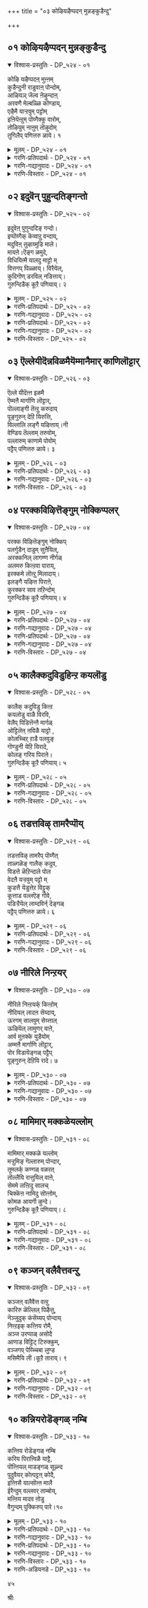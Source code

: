 +++
title = "०३ कोऴियऴैप्पदन् मुन्नङ्कुडैन्दु"

+++


## ०१ कोऴियऴैप्पदन् मुन्नङ्कुडैन्दु

<details open><summary>विश्वास-प्रस्तुतिः - DP_५२४ - ०१</summary>

कोऴि यऴैप्पदऩ् मुऩ्ऩम्  
कुडैन्दुनी राडुवाऩ् पोन्दोम्,  
आऴियञ् जॆल्व ऩॆऴुन्दाऩ्  
अरवणै मेल्बळ्ळि कॊण्डाय्,  
एऴैमै याऱ्ऱवुम् पट्टोम्  
इऩियॆऩ्ऱुम् पॊय्गैक्कु वारोम्,  
तोऴियुम् नाऩुम् तॊऴुदोम्  
तुगिलैप् पणित्तरु ळाये। १
</details>

<details><summary>मूलम् - DP_५२४ - ०१</summary>

कोऴि यऴैप्पदऩ् मुऩ्ऩम्  
कुडैन्दुनी राडुवाऩ् पोन्दोम्,  
आऴियञ् जॆल्व ऩॆऴुन्दाऩ्  
अरवणै मेल्बळ्ळि कॊण्डाय्,  
एऴैमै याऱ्ऱवुम् पट्टो म्  
इऩियॆऩ्ऱुम् पॊय्गैक्कु वारोम्,  
तोऴियुम् नाऩुम् तॊऴुदोम्  
तुगिलैप् पणित्तरुळाये। १
</details>

<details><summary>गरणि-प्रतिपदार्थः - DP_५२४ - ०१</summary>

कोऴि=कोळिगळु, अऴैप्पदन्=कूगुवुदक्कॆ, मुन्नम्=मुञ्चॆये, कुडैन्दु=मुळुगि, नीराडुवान्=नीराडुवुदक्कॆन्दु, पोन् दोम्=बन्दॆवु, आऴि=चक्रायुधदन्तॆ हॊळॆयुत्त दुण्डगॆ इरुव, अम्=मेघगळ सॊबगिनिन्द कूडिद, शॆल्वन्=सुन्दरनाद सूयनु, ऎऴुन्दान्=उदयिसिद्दानॆ, अरवु=शेषन, अणै=हासुगॆय, मेल्=मेलॆ, पळ्ळिकॊण्डाय्=पवडिसिरुववने, एऱैमै=बुद्धिहीनतॆयन्नु, आट्रवुम्=पूर्तियागि, पट्टोम्=अनुभविसिदॆवु, इनि=इन्नु, ऎन्ऱुम्=ऎन्दॆन्दिगू, पॊय् हैक्कू=कॊळक्कॆ, वारोम्=बरलारॆवु, तोऴियुम्=गॆळतियू, नानुम्=नानू, पणित्तु=नम्ररागि, तॊऴुदोम्=प्रणाम माडुत्तिद्देवॆ\(नमस्करिसुत्तिद्देवॆ\), तुहिलै=नम्म सीरॆगळन्नु, अरुळाय्=कृपॆमाडु \(अनुग्रहिसु\)
</details>

<details><summary>गरणि-गद्यानुवादः - DP_५२४ - ०१</summary>

कोळि कूगुवुदक्कॆ मुचितवागिये मुळुगि स्नान माडबेकॆन्दु कॊळक्कॆ बन्दॆवु. चक्रायुधदन्तॆ हॊळॆयुत्ता दुण्डगॆ इरुव मेघगळ सॊबगिनिन्द मॆरॆयुव सुन्दरनाद सूर्यनु उदयिसिद्दानॆ. शेषन हासुगॆय मेलॆ पवडिसिरुववने नम्म बुद्धिहीनतॆयन्नु पूर्तियागि अनुभविसिदॆवु. इन्नु ऎन्दॆन्दिगू कॊळक्कॆ बरुवुदिल्ल. नन्न गॆळतियू नानू दीनरागि नमस्करिसुत्तिद्देवॆ. नम्म सीरॆगळन्नु अनुग्रहिसु.\(१\)
</details>

<details><summary>गरणि-विस्तारः - DP_५२४ - ०१</summary>

हिन्दिन तिरुमॊऴियल्लि, गोदादेवि ऎळॆय वयस्सिन गोपबालॆयन्तॆ भाविसिकॊण्डु, तन्न गॆळतियरॊन्दिगॆ तानु आडुव आटवन्नु, तानु कट्टुव गुब्बच्चिगूडुगळन्नू कॆडिसबारदॆन्दु भगवन्तनन्नु बेडिकॊण्डळष्टॆ. अबलॆयराद तमगॆ अवनु किरुकुळ कॊडबारदॆन्दू, महासमर्थनाद अवनु तन्न सामर्थ्यवन्नु तोरिसुव महत्कार्यगळन्नॆसगि कृपॆमाडबेकॆन्दू बेडिकॊण्डळष्टॆ. ई तिरुमॊऴियल्लि, गोदादेविगॆ गोपीवस्त्रापहरण नॆनपु बन्दितो हेगो. अदर अनुभव तनगू आदन्तॆ भाविसुत्ता स्वारस्यवागि विवरिसलागुत्तदॆ.

३३

गोदादेवि हेळुत्ताळॆ- भगवन्त, नन्न गॆळतियू नानू कोळि कूगुवुदक्कॆ मुञ्चॆये ई कॊळक्कॆ बन्दॆवु. अरुणोदयक्कॆ मुञ्चॆ इदरल्लि मुळुगि मीयबेकॆम्ब उद्देश नमगॆ. आग इल्लि कत्तलु कत्तलागिरुत्तदॆ. यारू इरुवुदिल्ल. नीनू सह सुखवागि शेषतल्पदल्लि निद्रिसुत्तिरुवॆ. निनिन्द नमगॆ याव किरुकुळवू बरुवुदिल्ल. आद्दरिन्द, निरातङ्कवागि नावु कॊळदल्लि नम्म स्नानादिगळन्नु मुगिसिकॊण्डु होगबहुदु. हॊत्तिगॆ मुञ्चॆये मनॆ सेरबहुदु. हीगॆ योचिसि, नावु बुद्धिवन्तरॆन्दु हॆम्मॆपडुत्ता ई कॆलसक्कॆ तॊडगिदॆवु. निश्चिन्तॆयिन्द नम्म बट्टॆबरॆगळन्नु दडद मेलॆ कळचिट्टु, कॊळदल्लि इळिदु, सन्तोषवागि स्नान माडिदॆवु. ईग बॆत्तलॆयागि नावु मेलक्कॆ बरदन्तॆ आगिहोगिदॆ, कण्डॆया. नम्म सीरॆगळॆल्लवू निन्न वशदल्लिवॆयल्ला\! इल्लि, ई वेळॆयल्लि नीनु इरुवुदिल्ल ऎन्दुकॊण्डु इल्लिगॆ बन्दद्दु नम्म बुद्धिहीनतॆये अल्लवे?ई नम्म मौढ्यद परिणामवन्नु पूर्तियागि अनुभविसुत्तिद्देवॆ. नावु हीगॆये बावियल्लि ऎष्टु हॊत्तु इरलादीतु? सूर्यनु मनोहरवागि उदयिसिद्दानॆ. जगत्तिन चटूवटीकॆगळु भरदिन्द नडॆयुत्तिदॆ. भगवन्त, गॆळतियू नानू अति दीनरागि निनगॆ शरणु बन्दिद्देवॆ. निनगॆ साष्टाङ्ग प्रणाम माडुत्तिद्देवॆ. नम्म सीरॆगळन्नु नमगॆ कृपॆमाडि अनुग्रहिसु.

मनुष्यनिगॆ “नानु, नन्नदु” इरुववरॆगॆ भगवन्तन कृपॆगॆ अवकाशविल्ल. अवुगळन्नु दूरक्कॆ तळ्ळि, अनन्यवागि शरणुहॊक्करेये भगवन्त अवनन्नु अनुग्रहिसुवुदु.
</details>

## ०२ इदुवॆन् पुहुन्दतिङ्गन्तो

<details open><summary>विश्वास-प्रस्तुतिः - DP_५२५ - ०२</summary>

इदुवॆऩ् पुगुन्ददिङ् गन्दो।  
इप्पॊय्गैक् कॆव्वाऱु वन्दाय्,  
मदुविऩ् तुऴाय्मुडि माले।  
मायऩे।ऎङ्ग ळमुदे,  
विधियिऩ्मै यालदु माट्टो म्  
वित्तगप् पिळ्ळाय्। विरैयेल्,  
कुदिगॊण् डरविल् नडित्ताय्।  
गुरुन्दिडैक् कूऱै पणियाय्। २
</details>

<details><summary>मूलम् - DP_५२५ - ०२</summary>

इदुवॆऩ् पुगुन्ददिङ् गन्दो।  
इप्पॊय्गैक् कॆव्वाऱु वन्दाय्,  
मदुविऩ् तुऴाय्मुडि माले।  
मायऩे।ऎङ्ग ळमुदे,  
विधियिऩ्मै यालदु माट्टो म्  
वित्तगप् पिळ्ळाय्। विरैयेल्,  
कुदिगॊण् डरविल् नडित्ताय्।  
गुरुन्दिडैक् कूऱै पणियाय्। २
</details>

<details><summary>गरणि-प्रतिपदार्थः - DP_५२५ - ०२</summary>

इदु ऎन्=इदु एनु? इङ्गि=इल्लि, पुहुन्ददु=सेरिकॊण्डिरुवुदु, अन्दो=कडॆगॆ? इ-पॊय् हैक्कू=ई कॊळक्कॆ, ऎव्वारु=हेगॆ, वन्दाय्=बन्दॆ? मदु=मधुविनिन्द, इन्=इनिदाद, तुऴाय्=तुलसिय, मुडिमाले=मालॆयन्नु तलॆय मेलॆ धरिसिरुववने, मायने=मायाविये, ऎङ्गळ्=नम्म, अमुदे=अमृतवे, विदि=बन्धन, इन्मैयाल्=इल्लद्दरिन्द, अदु=निन्न सङ्गवन्नु, माट्टोम्=ऒल्लॆवु, वित्तकम्=विस्मयकारकने, पिळ्ळाय्=बालकने, विरैयेल्=आतुरपडबेड
</details>

<details><summary>गरणि-गद्यानुवादः - DP_५२५ - ०२</summary>

३४
</details>

<details><summary>गरणि-प्रतिपदार्थः - DP_५२५ - ०२</summary>

कुदिकॊण्डु=कुणिदाडि, अरविन्=सर्पवन्नु, अडित्ताय्=हॊडॆदु ओडिसिदवने, कुरुन्दु=कुरुन्द मरद, इडै=मेलॆ इरुव, कूऱै=सीरॆगळन्नु, पणियाय्=करुणिसु.
</details>

<details><summary>गरणि-गद्यानुवादः - DP_५२५ - ०२</summary>

एनिदु? कडॆगॆ इल्लि सेरिकॊण्डिरुवुदु? ई कॊळक्कॆ हेगॆ बन्दॆ? मधुविनिन्द इनिदाद तुलसिय मालॆयन्नु तलॆय मेलॆ धरिसिदवने मायवैये, नम्म अमृतवे, बन्धनविल्लद्दरिन्द निन्न सङ्गवन्नु ऒल्लॆवु. विस्मयकारकने, बालकने, आतुरपडबेड. कुणिदाडि सर्पवन्नु अडगिसिदवने, कुरन्द मरद मेलॆ इरुव नम्म सीरॆगळन्नु नमगॆ करुणिसु.\(२\)
</details>

<details><summary>गरणि-विस्तारः - DP_५२५ - ०२</summary>

गोपकन्यॆयरिगॆ कृष्णन मेलॆ अतिशयवाद प्रेम. अवनॊडनॆ यावागलू इरबेकु, आनन्दवागि कालकळॆयबेकु ऎम्ब महदाशॆ अवरदु. गोदादेवि तानॊब्ब गोपकन्यॆयॆन्दु भाविसिकॊण्डिद्दाळल्लवे? आ गोपियर मातिगू गोदादेविय मातिगू याव व्यत्यासवू इल्लवॆन्दु इल्लि विवरणॆ बरुत्तदॆ.

गोपकन्यॆयरु सूर्योदयक्कॆ बहळ मुञ्चितवागिये ऎद्दुकॊळदल्लि नीराटवाडबेकॆन्दबन्दरु. अवरु भाविसिद्दद्दु आ वेळॆयल्लि अल्लि यारू इरुवुदिल्लवॆन्दु आदरॆ, अल्लि कृष्णनिरुवुदे\! एनाश्चर्यविदु\! इल्लि ऒन्दु हेगॆ सेरिकॊण्ड? इल्लिये अवरु मीयुवुदु ऎन्दु अवनिगॆ तिळिदद्दादरू हेगॆ? अवने सर्वान्तर्यामियो? सर्वज्ञनो? इतरर मनस्सन्नु अरितुकॊळ्ळुववनो?

अवर आश्चर्य हागिरलि ईगॊन्दु सदवकाश सिक्कितल्ल\!कृष्णनॊडनॆ अवरीग एकान्तवागि मातनाडिकॊळ्ळबहुदल्ल\! तम्म मनोगतवन्नु अवनल्लि अरिकॆ माडिकॊळ्ळबहुदल्ल\!

अवरु कृष्णनन्नु बहळ इनिदागि स्तुतिसुत्तारॆ- मधुरवाद मत्तु परिमळभरितवाद तुलसिय मालॆयन्नु तलॆगॆ सुत्तिकॊण्डिरुववने, आश्चर्यकारकने, नमगॆ अमृतसमानने, विस्मयकारकवाद ऎसकगळन्नु नडसुववने,ऎन्दु विधविधवागि हॊगळुत्तारॆ. कृष्णनिगॆ तुलसीमालॆ ऎन्दरॆ बहळ इष्ट. अदन्नु तलॆगू सुत्तुवुदे, कॊरळिगू हाकुवुदे. पूटनि,शकट, वत्स,बक,धेनुक, कपित्थ मॊदलाद राक्षसरन्नु मगुवाद रीतियल्लि मगुविन चॆष्टॆगळन्ने माडुत्ता, कॊन्दुहाकिद्दु अवन “मायावि”तन. अमॄतपान माडिदरॆ अमृतत्ववुण्टागुत्तदॆ. कृष्ण नामामॄतदिन्दले आ सुकृत लभिसुवाग, अवनन्ने ऎडॆबिडदॆ मुसुरि,आस्वादिसि, कुडिदु, तणियुन्तादरॆ आ “अमृत”क्कॆ ऎन्नॆष्टु हॆच्चिन बॆलॆयन्नु कट्टुवुदु\!कुब्जॆयन्नु सुन्दरियनागिसिद्दु, काळीय सर्पविरुव मडुविनॊळक्कॆ धुमुकि, सर्पवन्नु कॆणकि, अदर हॆडॆय मेलेरि कुणिकुणिदाडि, अदर सॊक्कन्नु अडगिसिद्दु विस्मयाद्भुत कार्यगळु. आदरॆ, हॆङ्गसरु स्नानक्कॆ इळिदाग, अवर सीरॆगळन्नु मरदमेलक्कॆ एरिसि, अवरन्नु पेचिगॆ सिक्किसि गोळाडुवुदु ऎन्थ कॆलस\! बालचेष्टॆयिल्लदॆ मत्तेनु?

गोपियरु कृष्णनन्नु तम्म मनबन्दन्तॆ स्तुतिसिद बळिक, अवनल्लि

३५

ऒन्दॆरडु गुट्टिन मातन्नु हेळुत्तारॆ- कृष्णा, निन्नॊडनॆ यावागलू कूडि इरबेकॆम्बुदे नम्म मनदाशॆ. आदरॆ अदक्कॆ ईग समयवू इल्ल. अनुकूलवू इल्ल. नावु बन्दिरुव कॆलसवन्नु मुगिसिकॊण्डु बेगनॆ मनॆगॆ होगबेकु. विधियिल्लदॆ ईग निन्नॊडनॆ सेरिरलु साध्यविल्ल. आद्दरिन्द, बालकनन्तॆ नीनु आतुरपडबेड. ऎन्दिद्दरू नावु निन्नवरे. नम्म सीरॆगळन्नु मरदमेलॆ सेरिसि, नम्मन्नु वृथा पेचिगॆ सिक्किसबेड, कृपॆ माडि, नम्म सीरॆगळन्नु नमगॆ करुणिसु.
</details>

## ०३ ऎल्लेयीदॆन्नविळमैयॆम्मानैमार् काणिलॊट्टार्

<details open><summary>विश्वास-प्रस्तुतिः - DP_५२६ - ०३</summary>

ऎल्ले यीदॆऩ्ऩ इळमै  
ऎम्मऩै मार्गाणि लॊट्टार्,  
पॊल्लाङ्गी तॆऩ्ऱु करुदाय्  
पूङ्गुरुन् देऱि यिरुत्ति,  
विल्लालि लङ्गै यऴित्ताय्।नी  
वेण्डिय तॆल्लाम् तरुवोम्,  
पल्लारुम् काणामे पोवोम्  
पट्टैप् पणित्तरु ळाये। ३
</details>

<details><summary>मूलम् - DP_५२६ - ०३</summary>

ऎल्ले यीदॆऩ्ऩ इळमै  
ऎम्मऩै मार्गाणि लॊट्टार्,  
पॊल्लाङ्गी तॆऩ्ऱु करुदाय्  
पूङ्गुरुन् देऱि यिरुत्ति,  
विल्लालि लङ्गै यऴित्ताय्।नी  
वेण्डिय तॆल्लाम् तरुवोम्,  
पल्लारुम् काणामे पोवोम्  
पट्टैप् पणित्तरु ळाये। ३
</details>

<details><summary>गरणि-प्रतिपदार्थः - DP_५२६ - ०३</summary>

ऎल्ले=ऎलॆ ऎले, ईदु=इदॆल्ला, ऎन्न=ऎन्थ, इळमै=हुडुगाट\! ऎम्=नम्म, अनैमार्=तायन्दिरु, काणिल्=कण्डरॆ,ऒट्टार्=ऒप्पुवुदिल्ल, पॊल्लाङ्गु=कॆट्टकॆलस, ऎन्ऱु=ऎन्दु, करुदाय्=ऎणिसुवुदिल्ल,पू=हू तुम्बिरुव, कुरुन्दु=कुरन्द मरवन्नु, एऱि=एरि, इरुत्ति=इरुत्तीये, विल्लाल्=बिल्लिनिन्द, इलङ्कै=लङ्कॆयन्नु, अऴित्ताय्=नाशपडिसिदवने,नी=नीनु, वेण्डियदु=अपेक्षिसिद्दु, ऎल्लाम्=ऎल्लवन्नू, तरुवोम्=कॊडुत्तेवॆ, पल्लारुम्=हलवरु, काणामे=काणद हागॆ, पोवोम्=हॊरटुहोगुत्तेनॆ, पट्टै=रेष्मॆ\(पट्टु\)सीरॆगळन्नु पणित्तु=कॊट्टु, अरुळाय्=कृपॆ तोरु.
</details>

<details><summary>गरणि-गद्यानुवादः - DP_५२६ - ०३</summary>

ऎलॆ ऎले, इदॆल्ला ऎन्थ हुडुगाट\! नम्म तायन्दिरु कण्डरॆ ऒप्पुवुदिल्ल. निन्न कॆट्ट कॆलस ऎन्दु नावु ऎणिसुवुदिल्ल. हू तुम्बिरुव कुरुन्द मरवन्नेरिद्दीयॆ. निन्न बिल्लिनिन्द लङ्कॆयन्ने नाशपडिसिदवने, नीनु अपेक्षिसिद्दन्नॆल्ला कॊडुत्तेवॆ. हलवरु काणद हागॆ हॊरटु होगुत्तेवॆ. नम्म रेष्मॆ सीरॆगळन्नु कॊट्टु कृपॆ माडु.\(३\)
</details>

<details><summary>गरणि-विस्तारः - DP_५२६ - ०३</summary>

गोपियरु \(गोदादेवि\) हेळुत्ताळॆ- कृष्णा, हॆङ्गसरु नीराटवाडुव कडॆगॆ मर्यादॆय गण्डसरु सुळियबहुदे? ऒन्दु वेळॆ, गॊत्तिल्लदन्तॆ बन्दरॆ; ऒडनॆये अवरु हॊरटूहोगरे? ई ऎरडन्नू माडदन्तॆ, नीनीग माडिरुवुदेनु, कण्डॆया. इल्लिगॆ बन्दिद्दू मात्रवल्लदॆ

३६

दडद मेलॆ इट्टिद्द नम्म सीरॆगळन्नॆल्ला ऎत्तिकॊण्डु कुरङ्गद मरवन्नु एरि कुळितुबिट्टॆ. नमगॆ बहळ पेचाटवन्नुण्टु माडिबिट्टॆ. ऎन्थ हुडुगाट इदु\! निजवागि, इदु हुडुगाटवे?

ई विषयवेनादरू नम्म तायन्दिरिगॆ तिळिदरॆ, अवरु नम्मन्नु मनॆयिन्द हॊरक्कॆ कळुहिसुवुदे इल्ल. कॊळक्कॆ होगि हीगॆल्ला स्नानमाडलु अवरु ऒप्पुवुदे इल्ल.

आदरू चिन्तॆयिल्ल. नीनु माडिद्दु कॆट्टकॆलस ऎन्दु नावु भाविसुवुदिल्ल.

नीनु महासमर्थनॆन्दु नमगॆ गॊत्तु. हिन्दॆ,नीनु निन्न बिल्लिन सहयादिन्दले लङ्कॆयन्नॆल्ला नाशमाडिबिट्टवनु.

आद्दरिन्द, नीनु नम्मॊडनॆ हुडुगाटवाडबारदु. नीनु एनन्नु अपेक्षिसुत्तीयो अदन्नॆल्ला निनगॆ कॊडुत्तेवॆ.

नम्म ऊरिन हलवारु जन बन्दु नम्म ई स्थितियन्नु नोडुवुदक्कॆ मुञ्चॆये, यार कण्णिगू बीळदन्तॆ, नावु नम्म नम्म मनॆगळन्नु सेरिकॊळ्ळुत्तेवॆ.

कृपॆमाडि, नम्म पट्टुसीरॆगळन्नु नमगॆ कॊट्टुबिडु.
</details>

## ०४ परक्कविऴित्तॆङ्गुम् नोक्किप्पलर्

<details open><summary>विश्वास-प्रस्तुतिः - DP_५२७ - ०४</summary>

परक्क विऴित्तॆङ्गुम् नोक्किप्  
पलर्गुडैन् दाडुम् सुऩैयिल्,  
अरक्कनिल् लागण्ण नीर्गळ्  
अलमरु किऩ्ऱवा पाराय्,  
इरक्कमे लॊऩ्ऱु मिलादाय्।  
इलङ्गै यऴित्त पिराऩे,  
कुरक्कर साव तऱिन्दोम्  
गुरुन्दिडैक् कूऱै पणियाय्। ४
</details>

<details><summary>मूलम् - DP_५२७ - ०४</summary>

परक्क विऴित्तॆङ्गुम् नोक्किप्  
पलर्गुडैन् दाडुम् सुऩैयिल्,  
अरक्कनिल् लागण्ण नीर्गळ्  
अलमरु किऩ्ऱवा पाराय्,  
इरक्कमे लॊऩ्ऱु मिलादाय्।  
इलङ्गै यऴित्त पिराऩे,  
कुरक्कर साव तऱिन्दोम्  
गुरुन्दिडैक् कूऱै पणियाय्। ४
</details>

<details><summary>गरणि-प्रतिपदार्थः - DP_५२७ - ०४</summary>

परक्कु=चॆन्नागि, विऴित्तु=कण्णु अरळिसि, ऎङ्गुम्=ऎल्ल कडॆयू, नोक्कि=नोडि, पलर्=अनेक हॆङ्गसरु, कुडॆन्दु=मुळुगि, आडुम्=नीराटवाडूव, शुनैयिल्=कॊळदल्लि, अरक्क=अडगिसिदरू\(तडॆदुकॊण्डरू\), निल्ल्ला=निल्लद, कण्ण नीर्हळ्=कण्णीरु, अलमरुहिन्ऱ आ=तॊळलिसुत्तिरुवुदन्नु, पाराय्=नोडु, इरक्कम्=कनिकरवु, एल्=नडॆदद्दक्कॆ, ऒन्ऱुम्=स्वल्पवू, इलादाय्=इल्लदवने, इलङ्कै=लङ्कॆयन्नु, अऴित्त=नाशपडिसिद, पिराने=स्वामिये, कुरङ्गु=कपिगळीगॆ, अरशु=अरसनु, आवदु=आगुवुदन्नु, अऱिन्दोम्=अरितिद्देवॆ, कुरुन्दिडै=कुरुन्द मरदल्लिरुव
</details>

<details><summary>गरणि-गद्यानुवादः - DP_५२७ - ०४</summary>

३७
</details>

<details><summary>गरणि-प्रतिपदार्थः - DP_५२७ - ०४</summary>

कूऱै=सीरॆगळन्नु, पणियाय्=कॊट्टुबिडु.
</details>

<details><summary>गरणि-गद्यानुवादः - DP_५२७ - ०४</summary>

अनेक हॆङ्गसरु मुळुगि नीराटवाडुव कॊळदल्लि चॆन्नागि कण्णु अरळिसि सुत्तलू नोडुत्ता तडॆदुकॊण्डरू निल्लद कण्णीरु सुरिसुत्ता तॊळलुत्तिरुवुदन्नु नोडु. नडॆदद्दक्कॆ कनिकर स्वल्पवू इल्लदवने, लङ्कॆयन्नु नाशपडिसिद स्वामिये, कविगळिगॆ नीनु अरसनादॆयॆम्बुदन्नु अरितिद्देवॆ. कुरन्द मरदल्लिरुव नम्म सीरॆगळन्नु नमगॆ कॊट्टुबिडु. \(४\)
</details>

<details><summary>गरणि-विस्तारः - DP_५२७ - ०४</summary>

गोपियरु \(गोदादेवि\) हेळुत्तारॆ- ई कॊळदल्लि ऎल्ल हॆङ्गसरू बन्दु स्वच्छन्दवागि मुळुगु हाकि नीराटवाडुत्तारॆ. अवरुगळु बन्दु इल्लि सेरुवुदक्कॆ मुञ्चॆये नावु नीराडि होगुवुदक्कागि बन्दॆवु. ईग नम्म स्थिति हेगिदॆ, कण्डॆया. नम्मन्नु ई पेचिगॆ सिक्किसिबिट्टॆयल्ला\! इतर हॆङ्गसरु ऎल्लि बन्दुबिडुत्तारो अवरॆल्लि नम्म नग्नत्शितियन्नु नोडुत्तारो अदरिन्द नावॆल्लि अवर कटु टीकॆगू परिहास्यक्कू गुरियागुत्तेवो ऎम्बुदु नम्म पेचु. नम्म कण्णुगळन्नु अरळिसि कॊळद नाल्कू निट्टिनल्लि नोडुत्तेवॆ. नम्म मनस्सु उद्वेगगॊळ्ळुत्तदॆ. कण्णीरु उक्कि हरियुत्तदॆ. ऎष्टॆष्टु तडॆदुकॊण्डरू नम्म अळु निल्लुवुदिल्ल. निनगेनु कनिकरवे इल्लवल्ला\! लङ्कॆयन्ने हाळु माडिदवनल्लवे नीनु\! ई निन्न चेष्टॆगळॆल्ल नीनु “कपियरस”नॆम्बुदन्नु सिद्धान्तपडिसुत्तदॆ. नम्मन्नु तॊळलाटक्कॆ ईडुमाडुवुदु याव न्याय? स्वामी, मरद मेलिरुव नम्म सीरॆगळन्नु नमगॆ कॊट्टुबिडु.
</details>

## ०५ कालैक्कदुविडुहिन्ऱ कयलॊडु

<details open><summary>विश्वास-प्रस्तुतिः - DP_५२८ - ०५</summary>

कालैक् कदुविडु किऩ्ऱ  
कयलोडु वाळै विरवि,  
वेलैप् पिडित्तॆन्ऩै मार्गळ्  
ओट्टिलॆऩ् ऩविळै याट्टो ,  
कोलच्चिऱ् ऱाडै पलवुङ्  
गॊण्डुनी येऱि यिरादे,  
कोलङ् गरिय पिराऩे।  
गुरुन्दिडैक् कूऱै पणियाय्। ५
</details>

<details><summary>मूलम् - DP_५२८ - ०५</summary>

कालैक् कदुविडु किऩ्ऱ  
कयलोडु वाळै विरवि,  
वेलैप् पिडित्तॆन्ऩै मार्गळ्  
ओट्टिलॆऩ् ऩविळै याट्टो ,  
कोलच्चिऱ् ऱाडै पलवुङ्  
गॊण्डुनी येऱि यिरादे,  
कोलङ् गरिय पिराऩे।  
गुरुन्दिडैक् कूऱै पणियाय्। ५
</details>

<details><summary>गरणि-प्रतिपदार्थः - DP_५२८ - ०५</summary>

कयलॊडु=कयल् मीनुगळ जॊतॆयल्लि, वाळै=बाळॆमीनू, विरवि=कूडिकॊण्डु, कालै=\(नम्म\)कालुगळन्नु कदुविडुहिन्ऱ=कच्चुत्ता इवॆ, वेलै=वेलायुध\(भर्जि\)वन्नु, पिडित्तु=हिडिदुकॊण्डु, ऎन्=नम्म, ऐमार्हळ्=अण्णन्दिरु, ओट्टिल्=\(निन्नन्नु\)ओडिसिदरॆ, ऎन्न=ऎन्थ, विळॆयाट्टो=आटवो अदु, कोलम्=सुन्दरवाद, चिट्राडै=चिक्क सीरॆगळन्नु, पलवुम्=हलवन्नु, कॊण्डु=ऎत्तिकॊण्डु, नी=नीनु, एऱि=मरवन्नु हत्ति, इरादे=इरबेड, कोलम्=सॊबगिन, करिय=कप्पुबण्णद, पिराने=स्वामिये, कुरुन्दिडै=कुरुन्द मरदमेलिरुव, कूऐ=सीरॆगळन्नु, पणियाय्=कॊट्टुबिडु.
</details>

<details><summary>गरणि-गद्यानुवादः - DP_५२८ - ०५</summary>

कयल् मीनुगळ जॊतॆयल्लि बाळॆमीनुगळू बॆरॆतु नम्म कालुगळन्नु
</details>

<details><summary>गरणि-विस्तारः - DP_५२८ - ०५</summary>

३८

कच्चुत्ता इवॆ. नम्म अण्णन्दिरु वेलायुधवन्नु हिडिदुकॊण्डु बन्दु निन्नन्नु इल्लिन्द ओडिसिदरॆ, आग अदॆन्थ आटवो? सुन्दरवाद नम्म हलवारु चिक्कसीरॆगळन्नु ऎत्तिकॊण्डु नीनु मरवन्नु हत्ति कुळितिरबेड. सॊबगिन करियबण्णद स्वामिये, कुरुन्द मरद मेलिरुव सीरॆगळन्नु कॊट्टुबिडु. \(५\)

नदि,कॆरॆ,कॊळगळल्लि मीनुगळिरुव कडॆ, नीरिनल्लिळिदाग कैकालुगळन्नू, मैयन्नू हॆच्चु काल नीरिनल्लिये इट्टुकॊण्डिद्दरॆ, मीनुगळु नीरिनल्लिरुव अवयवगळिन्द कॊळॆयन्नु मृदुवागि कच्चि कच्चि तिन्नुवुदु सामान्य अनुभव. ई पाशुरदल्लि गोपियरु बहळ हॊत्तु नीरिनल्लिद्दारॆ. चिक्क मीनू\(कळल्\)दॊड्ड मीनू\(बाळॆ\), धैर्यवागि अवर मैयन्नु मुसुरुत्तवॆ; कच्चुत्तवॆ. ऎष्टे आगलि, हॆङ्गसरु; भयपडुववरु अवुगळ कच्चाटवनु तडॆदुकॊळ्ळलाररु. तमगॆ हेगॆ कष्टवागुत्तिदॆ, हॆच्चु काल नीरिनल्लिये उळिदिरलु एकॆ आगुत्तिल्ल ऎम्बुदक्कॆ इन्नॊन्दु कारणवन्नु कॊडुत्तिद्दारॆ. मत्तु तम्मन्नु आ कष्टदिन्द बिडिसॆन्दु कृष्णनिगॆ हेळिकॊळ्ळुत्तिद्दारॆ.

इदर जॊतॆगॆ कृष्णनिगॆ ऒन्दु ऎच्चरिकॆयन्नू कॊडुत्तिद्दारॆ. ऒन्दु वेळॆ अवर\(गोपियर\)अण्णन्दिरिगॆ विषय तिळियितॆन्दरॆ, अवरु ईटि, भर्जिगळन्नु हिडिदु, तम्म तङ्गियरिगॆ तॊन्दरॆ कॊट्टवनिगॆ शिक्षॆमाडलु बन्दुबिडुत्तारॆ. ईग अवनु\(कृष्णनु\) आडुत्तिरुव हुडुगाट आग याव रीति परिणमिसुवुदो अवने तिळिदुकॊण्डु ऎच्चरिकॆ तॆगॆदुकॊळ्ळलि.

इल्लद तॊन्दरॆगळु ऒदगुवुदक्किन्त मुञ्चॆये अवर अन्दवाद सीरॆगळन्नु हिन्तिरुगिसिकॊट्टुबिडबेकॆन्दू, मरद मेलॆये अवुगळन्नु इट्टुकॊण्डु कुळितिरबारदॆन्दू केळिकॊळ्ळुत्तिद्दारॆ.

ऎष्टे चेष्टॆगळन्नु माडि अवरन्नु गोळाडिसिदरू सह, अवरिगॆ कृष्णनु प्रेममूर्तिये, आराध्यदैववे. दिव्यसुन्दरनु अवनु. सॊबगिन करियबण्णदवनु. अवनिगॆ यारिन्दलू तॊन्दरॆ बरबारदु. इदे अवर बयकॆ.
</details>

## ०६ तडत्तविऴ् तामरैप्पॊय्

<details open><summary>विश्वास-प्रस्तुतिः - DP_५२९ - ०६</summary>

तडत्तविऴ् तामरैप् पॊय्गैत्  
ताळ्गळॆङ् गालैक् कदुव,  
विडत्ते ळॆऱिन्दाले पोल  
वेदऩै यऱ्ऱवुम् पट्टो म्  
कुडत्तै यॆडुत्तेऱ विट्टुक्  
कूत्ताड वल्लऎङ् गोवे,  
पडिऱ्ऱैयॆल् लाम्दविर्न् दॆङ्गळ्  
पट्टैप् पणित्तरु ळाये। ६
</details>

<details><summary>मूलम् - DP_५२९ - ०६</summary>

तडत्तविऴ् तामरैप् पॊय्गैत्  
ताळ्गळॆङ् गालैक् कदुव,  
विडत्ते ळॆऱिन्दाले पोल  
वेदऩै यऱ्ऱवुम् पट्टो म्  
कुडत्तै यॆडुत्तेऱ विट्टुक्  
कूत्ताड वल्लऎङ् गोवे,  
पडिऱ्ऱैयॆल् लाम्दविर्न् दॆङ्गळ्  
पट्टैप् पणित्तरु ळाये। ६
</details>

<details><summary>गरणि-प्रतिपदार्थः - DP_५२९ - ०६</summary>

तडम्=विशालवागि, अविऴ्=अरळिद, तामरै=तावरॆय, पॊय् है=कॊळदल्लि, ताळ् हळ्=तावरॆय दण्टुगळु, ऎम्=नम्म, कालै=कालुगळन्नु कदुव=हिडिदुकॊळ्ळलु \(तॊडरिकॊळ्ळलु\), विडम्=विषद, तेळ्=चेळु, ऎऱिन्दाल् पोल=कुटुकिद हागॆ, आट्रवुम्=अतिशयवाद, वेदनै=सङ्कटवन्नु\(बाधॆयन्नु\) पट्टोम्=अनुभविसिदॆवु, कुडत्तै=कॊडवन्नु, ऎडुत्तु=ऎत्ति, एर्चविट्टु=मेलक्कॆ ऎसॆदु, कूत्तु=कुणीदाट, आडवल्ल=आडुव सामर्थ्यवुळ्ळ, ऎम्=नम्म, कोवे=ऒडॆयने, पडिट्रै=क्रौर्यवन्नु चेष्टॆगळन्नु, ऎल्लाम्=ऎल्लवन्नू, तविर्न्दु=बिट्टुकॊट्टु, ऎङ्गळ्=नम्म, पट्टै=पट्टु सीरॆगळन्नु, पणित्तु=कॊट्टु, अरुळाये=अनुग्रहिसु.
</details>

<details><summary>गरणि-गद्यानुवादः - DP_५२९ - ०६</summary>

विशालवागि अरळिद तावरॆय कॊळदल्लि, तावरॆय दण्टुगळु नम्म कालुगळिगॆ तॊडरिकॊळ्ळलु, विषद चेळु कुटुकिद हागॆ अतिशयवाद बाधॆयन्नु\(सङ्कटवन्नु\)अनुभविसिदॆवु. कॊडवन्नु ऎत्तिमेलक्कॆ ऎसॆदु कुणिदाडवल्ल शक्तिचातुर्यगळन्नुळ्ळ नम्म ऒडॆयने, चेष्टॆगळॆल्लवन्नू बिट्टुकॊट्टु, नम्म पट्टुसीरॆगळन्नु नमगॆ कॊट्टु अनुग्रहिसु.
</details>

<details><summary>गरणि-विस्तारः - DP_५२९ - ०६</summary>

विशालवाद तावरॆय कॊळदल्लि समृद्धियागि हूगळु अरळिद्दरॆ, कण्मनगळिगॆ बहळ रम्यवागिरुत्तदॆ. अल्लि स्नानमाडुवुदू, नीराटवाडुवुदू ऒन्दुबगॆय आनन्दवे. आदरॆ, तावरॆ बळ्ळि इरुव कडॆ नीरिनल्लिळिदु आटवाडुवुदु अपायकर. पाह्सुरदल्लि तावरॆ दण्टु कालिगॆ ताकितो, तॊडरितो इल्लवो गोपियरिगॆ ऎष्टु भयवायितो काणॆ. मॊदले अवरु अबलॆयरु, भीरुगळु. हॊत्तिगॆ मुञ्चॆये कॊळदल्लि मिन्दुहोगलु बन्दवरु. तावरॆ दण्डु कालिगॆ ताकिदाग अवरिगॆ आद वेदनॆयन्नु विषद चेळु कुटुकिद्दक्कॆ होलिसिद्दारॆ. चेळु कुटुकिदरॆ, मैयॆल्ला चळुकु, उरि बहुबेग आवरिसुवुदु. हागॆये तावरॆय दण्टिन अनुभव अवरिगादद्दु. याव विचित्रप्राणि तम्मन्नु कच्चिकॊल्ललु बंउद्बिट्टितो ऎम्ब भय सङ्कट बाधिसिरबेकु.

अवर अवस्थॆ हीगिरुवाग, कृष्णन विषयदल्लि अवरिगॆ अपारवाद अभिमान. चातुर्यदल्लि, शक्तियल्लि अवनु अद्वितीयनु. तुम्बिद नीरिन बिन्दिगॆगळन्नु मेलक्कॆ ऎसॆयुत्ता अदु कॆळक्कॆ अवन कैगॆ बरुववरॆगॆ विधविधवागि कुणिदाडुत्ता, चमत्कारगळन्नु तोरिसुत्ता, ऎल्लरन्नू सोजिगगॊळिसुत्ता आडुव समर्थनु. अन्थवनु, अबलॆयराद गोपियर सीरॆगळन्नु ऎत्तिट्टुकॊण्डु अवरन्नु गोळाडिसुवुदे? अवरवर सीरॆगळन्नु अवरिगॆ कॊट्टुबिट्टु, अवरन्नु अनुग्रहिसबेकु.

४०
</details>

## ०७ नीरिले निन्ऱयर्

<details open><summary>विश्वास-प्रस्तुतिः - DP_५३० - ०७</summary>

नीरिले निऩ्ऱयर्क् किऩ्ऱोम्  
नीदियल् लादऩ सॆय्दाय्,  
ऊरगम् सालवुम् सेय्त्ताल्  
ऊऴियॆल् लामुणर् वाऩे,  
आर्व मुऩक्के युडैयोम्  
अम्मऩै मार्गाणि लॊट्टार्,  
पोर विडायॆङ्गळ् पट्टैप्  
पूङ्गुरुन् देऱियि रादे। ७
</details>

<details><summary>मूलम् - DP_५३० - ०७</summary>

नीरिले निऩ्ऱयर्क् किऩ्ऱोम्  
नीदियल् लादऩ सॆय्दाय्,  
ऊरगम् सालवुम् सेय्त्ताल्  
ऊऴियॆल् लामुणर् वाऩे,  
आर्व मुऩक्के युडैयोम्  
अम्मऩै मार्गाणि लॊट्टार्,  
पोर विडायॆङ्गळ् पट्टैप्  
पूङ्गुरुन् देऱियि रादे। ७
</details>

<details><summary>गरणि-प्रतिपदार्थः - DP_५३० - ०७</summary>

नीरिले=नीरिनल्लिये, निन्ऱु=\(बहळ हॊत्तिनिन्द\)निन्तिद्दु अयर् क्किन्ऱोम्=सङ्कटपडुत्तिद्देवॆ, नीति इलादन=नीतियल्लद्दन्नु, शॆय्दाय्=माडिदवने, ऊर्=\(नम्म\)ऊरू, अहम्=मनॆगळू, शालवुम्=-बहळ, शेय् त्तु=दूरवागिवॆ, आल्=अय्यो, ऊऴि=जीवनदल्लि, ऎल्लाम्=ऎल्लवन्नू, उणर् वाने=अरियुववने, उनक्के=निनगॆये, आर् वम्=प्रेमवन्नु, उडैयोम्=उळ्ळवरागिद्देवॆ, अम्मानैमार्=\(नम्म\)तायन्दिरु, काणिल्=नोडिदरॆ, ऒट्टार्=ऒप्पुवुदिल्ल, ऎङ्गळ्=नम्म, पट्टै=पट्टु सीरॆगळन्नु, पोर=हिडिदिट्टुकॊळ्ळदॆ, विडाय्=बिट्टु\(कॊट्टु\)बिडु, पू=हू तुम्बिरुव, कुरुन्दु=कुरुन्द मरवन्नु, एऱि=हत्ति, इरादे=कुळितिरबेड.
</details>

<details><summary>गरणि-गद्यानुवादः - DP_५३० - ०७</summary>

नीरिनल्लिये निन्तिद्दु सङ्कटपडुत्तिद्देवॆ, नीतियिल्लदद्दन्नु माडिदवने नम्म ऊरू मनॆगळू बहळ दूरवागिवॆ. अय्यो जीवनदल्लि ऎल्लवन्नू अरियुववने, निनगॆये नम्म प्रेमवन्नु उळ्ळवरागिद्देवॆ. नम्म तायन्दिरु कण्डरॆ ऒप्पुवुदिल्ल. नम्म पट्टुसीरॆगळन्नु हिडिदिट्टुकॊळ्ळदॆ कॊट्टुबिडु. हू तुम्बिद कुरुन्द मरवन्नेरि कुळितु बिडबेड.\(७\)
</details>

<details><summary>गरणि-विस्तारः - DP_५३० - ०७</summary>

गोपियरु बहळ हॊत्तिनिन्द नीरिनल्लिये इद्दारॆ. अवर मनस्सु बहळ पेचाडुत्तिदॆ. ऒडलु नडुगुत्तिदॆ. हीगॆ उभयसङ्कटक्कॆ अवरु सिक्किकॊण्डिद्दारॆ. कडॆगॆ, बॆत्तलॆयागियादरू मनॆगळिगॆ ओडिहोगि बिडोणवे? हागॆ माडुवुदु युवतियराद अवरिगॆ साध्यवे? ऊरू दूर, मनॆयू दूर. अवरु हागॆ ओडिमनॆ सेरिद्दन्नु कण्डरॆ अवर तायन्दिरु एनॆन्दारु? यथार्थवन्ने हेळिदरू अवर मातन्नु तायन्दिरु नम्बुवरे? एनु माडुवुदु? बेरॆ एनन्नू योचिसदॆ कृष्णनिगे शरणु होगबेकु\!

गोपियरु कृष्णनिगॆ हेळिकॊळ्ळुत्तारॆ- कृष्ण, नम्म जीवनवन्नॆल्ला नीनु अरियबल्लवनु. नम्म प्रेम निनगे मीसलागिदॆयॆम्बुदु निनगॆ गॊत्तिदॆ. नीनेकॆ नम्मन्नु हिंसिसुत्ती? नीनीग माडिरुवुदु अनीतिय कॆलस माडबारद कॆलस. नम्म सीरॆगळन्नु नमगॆ कॊट्टुबिडु. अवुगळन्नु कॊडुवागलू

४१ 

सह नीनु तण्टॆ माडि नम्मन्नु गोळाडिसबेड. सीरॆय ऒन्दु कॊनॆयन्नु नमगॆ सिगुवन्तॆ माडि, इन्नॊन्दु कॊनॆयन्नु नीनु अल्लिन्दले बिगिहिडिदुकॊण्डु, मरद मेलॆये कुळितुबिडबेड. मनॆगॆ होगबेकु बहळ हॊत्तायितु.
</details>

## ०८ मामिमार् मक्कळेयल्लोम्

<details open><summary>विश्वास-प्रस्तुतिः - DP_५३१ - ०८</summary>

मामिमार् मक्कळे यल्लोम्  
मऱ्ऱुमिङ् गॆल्लारुम् पोन्दार्,  
तूमलर्क् कण्गळ् वळरत्  
तॊल्लैयि रात्तुयिल् वाऩे,  
सेममे लऩ्ऱिदु सालच्  
चिक्कॆऩ नामिदु सॊऩ्ऩोम्,  
कोमळ आयर्गॊ ऴुन्दे।  
गुरुन्दिडैक् कूऱै पणियाय्। ८
</details>

<details><summary>मूलम् - DP_५३१ - ०८</summary>

मामिमार् मक्कळे यल्लोम्  
मऱ्ऱुमिङ् गॆल्लारुम् पोन्दार्,  
तूमलर्क् कण्गळ् वळरत्  
तॊल्लैयि रात्तुयिल् वाऩे,  
सेममे लऩ्ऱिदु सालच्  
चिक्कॆऩ नामिदु सॊऩ्ऩोम्,  
कोमळ आयर्गॊ ऴुन्दे।  
गुरुन्दिडैक् कूऱै पणियाय्। ८
</details>

<details><summary>गरणि-प्रतिपदार्थः - DP_५३१ - ०८</summary>

इङ्गु=इल्लि, मामिमार्=अत्तॆयवर,मक्कळे=मक्कळु मात्रवे, अल्लोम्=अल्ल; मट्रुम्=बेरॆयवरु, ऎल्लारुम्=ऎल्लरू, पोन्दार्=बन्दिद्दारॆ, तू=परिशुद्धवाद, मलर्=हूविनन्तॆ इरुव, कण् हळ्=कण्णुगळन्नु, वळर=मुच्चिकॊण्डु, तॊल्लै=बहळ हिन्दॆ, इरा=रात्रियल्लि, तुयिल् वाने=निद्रिसुववने \(मलगिरुववने\), इदु=निन्न ई कॆलस, शेमम्=सुखकरवादद्दू, एल्=स्वागतार्हवू, अन्ऱु=अल्ल, इदु=निन्न ई कॆलस, शाल=बहळ, चिक्कन=तॊडकिनदु\(ऎन्दु\), नाम्=नावु, शॊन्नोम्=हेळिदॆवु, कोमळ=कोमल\(सुकुमार\)नाद, आयर्=गोवळर, कॊऴुन्दे=मगुवे, कुरुन्दु इडै=कुरुन्द मरद मेलिरुव, कूऱै=सीरॆगळन्नु, पणियाय्=कॊट्टुबिडु.
</details>

<details><summary>गरणि-गद्यानुवादः - DP_५३१ - ०८</summary>

इल्लि निन्न अत्तॆयवर मक्कळुगळु मात्रवे अल्ल; बेरॆयवरु ऎल्लरू बन्दिद्दारॆ. बहळ हिन्दॆ, रात्रि परिशुद्धवाद हूविनन्तॆ इरुव कण्णुगळन्नु मुच्चिकॊण्डु मलगिरुववने, ई निन्न कॆलस क्षेमवू स्वागतार्हवू अल्ल. इदु बहळ तॊडकिनदु ऎन्दु नावु हेळुत्तेवॆ. गोवळर सुकुमारनाद मगुवे, कुरुन्द मरद मेलिरुव नम्म सीरॆगळन्नु कॊट्टुबिडु.\(८\)
</details>

<details><summary>गरणि-विस्तारः - DP_५३१ - ०८</summary>

गोपियरु हेळुत्तारॆ- कृष्ण, ई कॊळदल्लि इरुववरु निन्न “अत्तॆय मक्कळु”मात्रवल्ल. निन्न अत्तॆय मक्कळे आदरॆ, निन्न सलिगॆयन्नु अवरु तप्पागि भाविसुवुदिल्ल. इल्लि, इन्नू बेरॆयवरू इद्दारॆ. निनगू अवरिगू याव सम्बन्धवू इल्ल. गुरुतू इल्ल; परिचयवू इल्ल,अवरु नम्म गॆळतियरु, नम्मॊडनॆ नीराटक्कॆन्दु बन्दिरुववरु. हॊसबर ऎदुरिगॆ, परस्त्रीयर ऎदुरिगॆ, नीनु ई बगॆय हुडुगाटवाडबहुदे?

बहळ हिन्दिन कालदल्लि, नीनु नडसबेकागिद्द महाप्रळयद कार्यवन्नॆल्ला मुगिसि, बळिक,आ महारात्रियन्दु, एनू अरियद मगुविनन्तॆ, निन्न

४२

विशालवाद परिशुद्धवाद हूविनन्तिरुव कण्णुगळन्नु मुच्चिकॊण्डु, क्षीरसागरदल्लि आलदॆलॆय मेलॆ मलगिद्दॆयल्लवे\! हागॆये, ईगलू नमगॆल्लरिगू तडॆयलारद कष्टवन्नु कॊट्टु, हायागि मरद मेलॆ कुळितुबिट्टिद्दीयल्ला\!

ईग नीनु माडुत्तिरुवुदु ऒळ्ळॆयदू अल्ल; हितकरवू अल्ल; स्वागतार्हवू अल्ल. इदु बहळ गोजिन कॆलस. इदरिन्द निनगू तॊडकु, अन्मगू तॊडकु. ईवरॆगॆ ई मातुगळन्नु निनगॆ मेलिन्दमेलॆ हेळुत्त बन्दिद्देवॆ. ईगलादरू नम्म मातन्नु केळु. नीनु गोवळरिगॆल्ल सुकुमार कुमार. कष्टक्कॆ सिक्किकॊळ्ळबेड. मरद मेलिरुव नम्म सीरॆगळन्नु नमगॆ कॊट्टुबिडु.
</details>

## ०९ कञ्जन् वलैवैत्तवन्ऱु

<details open><summary>विश्वास-प्रस्तुतिः - DP_५३२ - ०९</summary>

कञ्जऩ् वलैवैत्त वऩ्ऱु  
कारिरु ळॆल्लिल् पिऴैत्तु,  
नॆञ्जुदुक् कंसॆय्यप् पोन्दाय्  
निऩ्ऱइक् कऩ्ऩिय रोमै,  
अञ्ज उरप्पाळ् असोदै  
आणाड विट्टिट् टिरुक्कुम्,  
वञ्जगप् पेय्च्चिबा लुण्ड  
मसिमैयि ली।कूऱै ताराय्। ९
</details>

<details><summary>मूलम् - DP_५३२ - ०९</summary>

कञ्जऩ् वलैवैत्त वऩ्ऱु  
कारिरु ळॆल्लिल् पिऴैत्तु,  
नॆञ्जुदुक् कंसॆय्यप् पोन्दाय्  
निऩ्ऱइक् कऩ्ऩिय रोमै,  
अञ्ज उरप्पाळ् असोदै  
आणाड विट्टिट् टिरुक्कुम्,  
वञ्जगप् पेय्च्चिबा लुण्ड  
मसिमैयि ली।कूऱै ताराय्। ९
</details>

<details><summary>गरणि-प्रतिपदार्थः - DP_५३२ - ०९</summary>

कञ्जन्=कंसौ, वलै=बलॆयन्नु, वैत्त=ऒड्डिद, अन्ऱु=आ दिन, कार् इरुळ्=कग्गत्तकॆय, ऎल्लिल्=रात्रियल्लि,पिऴैत्तु=बदुकि, नॆञ्जु=मनस्सिनल्लि तुक्कम्=दुःखवन्नु, शॆय्य=उण्टुमाडलु, पोन्दाय्=बन्दॆरल्ल, निन्ऱ=निन्तुकॊण्डिरुव, इक्कन्नियरोमै=ई कन्यॆयरे नावु; अशोदै=यशोदॆयु, अञ्ज=नीनु अञ्जुव हागॆ, उरप्पाळ्=गद्दरिसुवुदिल्ल, आणु=वात्सल्यदिन्द, आड=\(निन्निष्टदन्तॆ\) आडलु, विट्टिट्टु=\(निन्नन्नु\)बिट्टुबिट्टु, इरुक्कूम्=इद्दाळॆ, वञ्चक=मोसगारळाद, पेय् च्चि=राक्षसिय, पाल्=हालन्नु, उण्ड=उण्ड, मशुमै इली=लज्जॆ इल्लदवने, कूऱै=सीरॆगळन्नु ताराय्=कॊट्टुबिडु.
</details>

<details><summary>गरणि-गद्यानुवादः - DP_५३२ - ०९</summary>

कंसनु बलॆयन्नु ऒड्डिद आ दिन कग्गत्तलॆय रात्रियल्लि, बदुकि, नम्म मनस्सिनल्लि दुःखवन्नुण्टुमाडलु बन्दॆयल्ला\! निन्तिरुव ओ कन्यॆयरु नावु यशोदॆ निन्नन्नु अञ्जुवन्तॆ गद्दरिसुवुदिल्ल. वात्सल्यदिन्द निन्निष्टदन्तॆ आडलु निन्नन्नु बिट्टुबिट्टिद्दाळॆ. मोसगारळाद राक्षसिय हालन्नु लज्जॆयिल्लदॆ कुडिदवने, नम्म सीरॆगळन्नु कॊट्टुबिडु.\(९\)
</details>

<details><summary>गरणि-विस्तारः - DP_५३२ - ०९</summary>

४३

ई पाशुरदिन्द गोपियरु बहळ बेसरगॊण्डिद्दारॆ ऎन्दु तोरुत्तदॆ. कट्टुनिट्टिल्लद कृष्णन चर्यॆगळन्नु अनुभविसि अवरिगॆ कडुदुःखवागिदॆ. अवनु हुट्टिदागले अवनन्नु कॊन्दुबिडबेकॆन्दु कंसनु तन्न मृत्युजालवन्नु ऒड्डिद्दनु. आदरॆ, आ कट्टिरुळु, नडुरात्रियल्लि अवनु हुट्टिद सॆरॆमनॆयिन्द हॊरबिद्दु नन्दगोकुलक्कॆ बन्दनु. अल्लि अड्डिआतङ्कगळिल्लदन्तॆ स्वेच्छाचारियागि बॆळॆयुत्ता बन्दनु.

बहळ जुगुप्सॆगॊण्ड गोपियरु हेळुत्तारॆ- इवनु एतक्कागियादरू कंसन बलॆयिन्द तप्पिसिकॊण्डु गोकुलक्कॆ बन्दनो\! ऎळॆय वयस्सिन कन्यॆयराद नम्म मनस्सिनल्लि कडुदुःखवन्नु तुम्बुवुदक्कागिये बदुकिदनो हेगो\! यशोदॆगॆ इवनु बहळ प्रीतिय मग, अवळु इवनन्नु गद्दरिसुवुदिल्ल. अञ्जिसुव मातन्ने आडुवुदिल्ल. इवनु होद दारियल्ले इवनन्नु बॆळॆयलु बिट्टुबिट्टिद्दाळॆ. इवनु आडिद्दे आट; माडिद्दे चेष्टॆ. यारिगॆ ऎष्टु सङ्कटवादरॆ अवळिगेनन्तॆ\! इवन चेष्टॆगळिगॆ याव तडॆयू इल्लवागिदॆ.

सत्यांशवन्नु कण्डुकॊण्ड गोपियरु कडॆगॆ कृष्णनन्ने केळुत्तारॆ- वञ्चकियागि बन्द राक्षसिय मॊलॆयन्नुण्डवने, लज्जॆयिल्लदवने, मानवतियाद नम्म सीरॆगळन्नु नमगॆ कॊट्टुबिडु.
</details>

## १० कन्नियरोडॆङ्गळ् नम्बि

<details open><summary>विश्वास-प्रस्तुतिः - DP_५३३ - १०</summary>

कऩ्ऩिय रोडॆङ्गळ् नम्बि  
करिय पिराऩ्विळै याट्टै,  
पॊऩ्ऩियल् माडङ्गळ् सूऴ्न्द  
पुदुवैयर् कोऩ्पट्टऩ् कोदै,  
इऩ्ऩिसै याल्सॊऩ्ऩ मालै  
ईरैन्दुम् वल्लवर् ताम्बोय्,  
मऩ्ऩिय मादव ऩोडु  
वैगुन्दम् पुक्किरुप् पारे।१०
</details>

<details><summary>मूलम् - DP_५३३ - १०</summary>

कऩ्ऩिय रोडॆङ्गळ् नम्बि  
करिय पिराऩ्विळै याट्टै,  
पॊऩ्ऩियल् माडङ्गळ् सूऴ्न्द  
पुदुवैयर् कोऩ्पट्टऩ् कोदै,  
इऩ्ऩिसै याल्सॊऩ्ऩ मालै  
ईरैन्दुम् वल्लवर् ताम्बोय्,  
मऩ्ऩिय मादव ऩोडु  
वैगुन्दम् पुक्किरुप् पारे।१०
</details>

<details><summary>गरणि-प्रतिपदार्थः - DP_५३३ - १०</summary>

कन्नियरोडु=कन्यॆयरॊडनॆ, ऎङ्गळ्=नम्म, नम्बि=परिपूर्णनाद, करियपिरान्=कार्मुगिलिनन्तॆ देहकान्तिय सर्वेश्वरनु आडिद, विळैयाट्टै=लीलाविनोदगळन्नु, पॊन्=हॊन्निन, इयल्=गुणवुळ्ळ, माडङ्गळ्=महडिमनॆगळिन्द, शूऴ्न्द=सुत्तुवरिदिरुव, पुदुवैयर्=श्रीविल्लिपुत्तूरिनवर, कोन्=हिरियरॆनिसिद, पट्टन्=भट्टन, कोदै=गोदादेवियु, इन्-इनिदाद, इशैयाल्=रागदिन्द, शॊन्न=हेळिद\(हाडिद\), मालै=पाशुरमालॆय, ईर् ऐन्दुम्=हत्तन्नू, वल्लवर् ताम्=वैकुण्ठवन्नु, पुक्कू=सेरि, मन्निय=सर्वेश्वरनाद
</details>

<details><summary>गरणि-गद्यानुवादः - DP_५३३ - १०</summary>

४४
</details>

<details><summary>गरणि-प्रतिपदार्थः - DP_५३३ - १०</summary>

मादवनोडु=माधवन जॊतॆयल्लि इरुप्पारे=नित्यवास माडुववरे आगुत्तारॆ.
</details>

<details><summary>गरणि-गद्यानुवादः - DP_५३३ - १०</summary>

कन्यॆयरॊडनॆ परिपूर्णनू कार्मुगिलिनन्तॆ देहकान्तियुळ्ळवनू आद नम्म सर्वेश्वरनु श्रीकृष्णनु आडिद लीलाविनोदगळन्नु हॊन्निन गुणवुळ्ळ महडिमनॆगळिन्द सुत्तुवरिदिरुव श्रीविल्लिपुत्तूरिन हिरियरॆनिसिद भट्टन गोदादेवियु इनिदाद रागदिन्द हेळिद\(हाडिद\) पाशुरमालॆय हत्तु पाशुरगळन्नू बल्लवरु होगि वैकुण्ठवन्नु सेरि सर्वेश्वरनाद माधवन जॊतॆयल्लि नित्यवासमाडुववरे आगुत्तारॆ.\(१०\)
</details>

<details><summary>गरणि-विस्तारः - DP_५३३ - १०</summary>

भगवन्तनु स्वपरिपूर्णनु, दिव्यसुन्दरनु, सर्वेश्वरनु अवनु अवतारगळन्नु तळॆयुवुदे ऒन्दु लीलाविनोद. आदरॆ, ऒन्दॊन्दू अवतारदल्लियू दुष्त शिक्षण, शिष्टरक्षण, धर्मोद्धरण धर्म परिपालनगळ मूलतत्त्व अडगिदॆ. कार्मुगिलिन दिव्यदेहकान्तिय श्रीकृष्णावतारद रूपियागि भगवन्तनु आडितोरिसिद लीलाविनोदगळन्नु हेळिदष्टू केळबेकॆन्निसुत्तदॆ. हाडिदष्टू हाडबेकॆन्निसुत्तदॆ.

श्रीकृष्णनु गोपिकन्यॆयरॊडनॆ आडितोरिसिद “वस्त्रापहरण”वॆम्ब लीलाप्रसङ्गवन्नु ऒन्दु हॊसरीतियल्लि, गोपियर मातिनल्लि हाडि हेळुरुवुदु ई तिरुमॊऴिय विषय. श्रीविल्लिपुत्तूरिन विष्णुचित्तर साकुमगळाद गोदादेवि इदन्नु हेळिरुवुदु. इम्पाद रागदिन्द अवळु इदन्नु हाडिद्दाळॆ. अवळु हाडिद ई पाशुरमालॆयन्नु अर्थवत्तागि बल्लवरु इहजीवनवन्नु मुगिसि गतिसिद नन्तर श्रीवैकुण्ठवन्नु सेरुत्तारॆ, अल्लि लक्ष्मी-नारायणर जॊतॆयल्लि नित्यवास माडुवन्थ दिव्यसूरिगळागुत्तारॆ, ऎम्बुदु ई तिरुमॊऴिय फलश्रुति.
</details>

<details><summary>गरणि-अडियनडे - DP_५३३ - १०</summary>

कोऴि, इदु,ऎल्ले, परक्क, कालै, तडत्तु, नीर्,मामि, कञ्जन्, कन्नि, \(तॆळ्ळियार्\)
</details>

४५

श्रीः